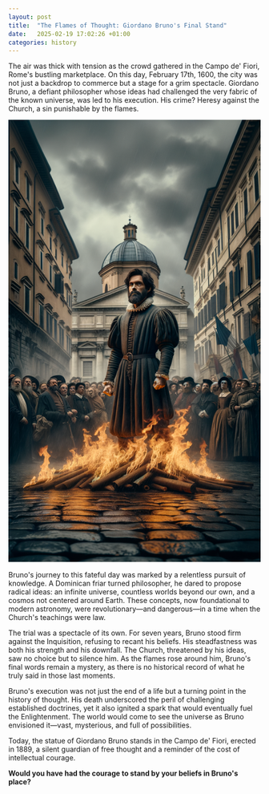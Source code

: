 ```yaml
---
layout: post
title:  "The Flames of Thought: Giordano Bruno's Final Stand"
date:   2025-02-19 17:02:26 +01:00
categories: history
---
```

The air was thick with tension as the crowd gathered in the Campo de' Fiori, Rome's bustling marketplace. On this day, February 17th, 1600, the city was not just a backdrop to commerce but a stage for a grim spectacle. Giordano Bruno, a defiant philosopher whose ideas had challenged the very fabric of the known universe, was led to his execution. His crime? Heresy against the Church, a sin punishable by the flames.

![Image](/assets/images/19_February_3ddcf2d875f6c30d3a5de493e3a30bef.png)

Bruno's journey to this fateful day was marked by a relentless pursuit of knowledge. A Dominican friar turned philosopher, he dared to propose radical ideas: an infinite universe, countless worlds beyond our own, and a cosmos not centered around Earth. These concepts, now foundational to modern astronomy, were revolutionary—and dangerous—in a time when the Church's teachings were law.

The trial was a spectacle of its own. For seven years, Bruno stood firm against the Inquisition, refusing to recant his beliefs. His steadfastness was both his strength and his downfall. The Church, threatened by his ideas, saw no choice but to silence him. As the flames rose around him, Bruno's final words remain a mystery, as there is no historical record of what he truly said in those last moments.

Bruno's execution was not just the end of a life but a turning point in the history of thought. His death underscored the peril of challenging established doctrines, yet it also ignited a spark that would eventually fuel the Enlightenment. The world would come to see the universe as Bruno envisioned it—vast, mysterious, and full of possibilities.

Today, the statue of Giordano Bruno stands in the Campo de' Fiori, erected in 1889, a silent guardian of free thought and a reminder of the cost of intellectual courage.

**Would you have had the courage to stand by your beliefs in Bruno's place?**
